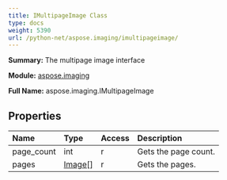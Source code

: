 ```yaml
---
title: IMultipageImage Class
type: docs
weight: 5390
url: /python-net/aspose.imaging/imultipageimage/
---
```


**Summary:** The multipage image interface

**Module:** [aspose.imaging](/imaging/python-net/aspose.imaging/)

**Full Name:** aspose.imaging.IMultipageImage

## **Properties**
| **Name** | **Type** | **Access** | **Description** |
| :- | :- | :- | :- |
| page_count | int | r | Gets the page count. |
| pages | [Image[]](/imaging/python-net/aspose.imaging/image/) | r | Gets the pages. |


